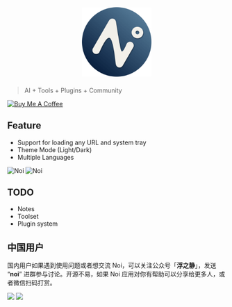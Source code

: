 <h2 align="center">
  <img width="160" src="./assets/noi.png" />
</h2>

> AI + Tools + Plugins + Community

<a href="https://www.buymeacoffee.com/lencx" target="_blank"><img src="https://cdn.buymeacoffee.com/buttons/v2/default-blue.png" alt="Buy Me A Coffee" style="height: 40px !important;width: 145px !important;" ></a>

## Feature

- Support for loading any URL and system tray
- Theme Mode (Light/Dark)
- Multiple Languages

![Noi](assets/noi-1.png)
![Noi](assets/noi-2.png)

## TODO

- Notes
- Toolset
- Plugin system

## 中国用户

国内用户如果遇到使用问题或者想交流 Noi，可以关注公众号「**浮之静**」，发送 “**noi**” 进群参与讨论。开源不易，如果 Noi 应用对你有帮助可以分享给更多人，或者微信扫码打赏。

<img height="200" src="https://user-images.githubusercontent.com/16164244/207228025-117b5f77-c5d2-48c2-a070-774b7a1596f2.png"> <img height="200" src="https://user-images.githubusercontent.com/16164244/207228300-ea5c4688-c916-4c55-a8c3-7f862888f351.png">